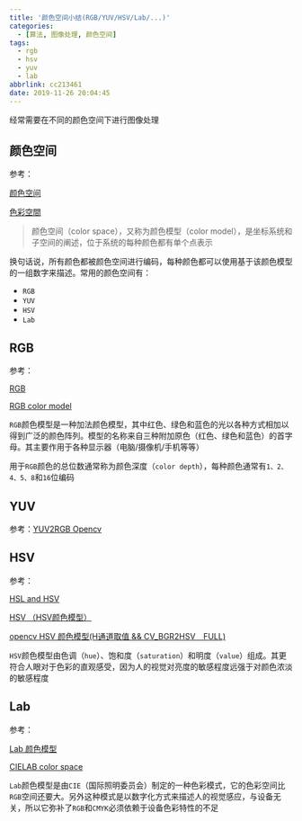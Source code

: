 ```yaml
---
title: '颜色空间小结(RGB/YUV/HSV/Lab/...)'
categories:
  - [算法, 图像处理, 颜色空间]
tags:
  - rgb
  - hsv
  - yuv
  - lab
abbrlink: cc213461
date: 2019-11-26 20:04:45
---
```


经常需要在不同的颜色空间下进行图像处理

## 颜色空间

参考：

[颜色空间](https://baike.baidu.com/item/%E9%A2%9C%E8%89%B2%E7%A9%BA%E9%97%B4)

[色彩空間](https://zh.wikipedia.org/wiki/%E8%89%B2%E5%BD%A9%E7%A9%BA%E9%96%93)

>颜色空间（color space），又称为颜色模型（color model），是坐标系统和子空间的阐述，位于系统的每种颜色都有单个点表示

换句话说，所有颜色都被颜色空间进行编码，每种颜色都可以使用基于该颜色模型的一组数字来描述。常用的颜色空间有：

* `RGB`
* `YUV`
* `HSV`
* `Lab`

## RGB

参考：

[RGB](https://baike.baidu.com/item/RGB)

[RGB color model](https://en.wikipedia.org/wiki/RGB_color_model#Color_depth)

`RGB`颜色模型是一种加法颜色模型，其中红色、绿色和蓝色的光以各种方式相加以得到广泛的颜色阵列。模型的名称来自三种附加原色（红色、绿色和蓝色）的首字母。其主要作用于各种显示器（电脑/摄像机/手机等等）

用于`RGB`颜色的总位数通常称为颜色深度（`color depth`），每种颜色通常有`1、2、4、5、8`和`16`位编码

## YUV

参考：[YUV2RGB Opencv](https://blog.csdn.net/u012005313/article/details/70304922)

## HSV

参考：

[HSL and HSV](https://en.wikipedia.org/wiki/HSL_and_HSV)

[HSV （HSV颜色模型）](https://baike.baidu.com/item/HSV/547122)

[opencv HSV 颜色模型(H通道取值 && CV_BGR2HSV＿FULL)](https://blog.csdn.net/u012005313/article/details/46678883)

`HSV`颜色模型由色调（`hue`）、饱和度（`saturation`）和明度（`value`）组成。其更符合人眼对于色彩的直观感受，因为人的视觉对亮度的敏感程度远强于对颜色浓淡的敏感程度

## Lab

参考：

[Lab 颜色模型](https://baike.baidu.com/item/%E9%A2%9C%E8%89%B2%E6%A8%A1%E5%9E%8B/7558583?fromtitle=Lab&fromid=1514615)

[CIELAB color space](https://en.wikipedia.org/wiki/CIELAB_color_space)

`Lab`颜色模型是由`CIE`（国际照明委员会）制定的一种色彩模式，它的色彩空间比`RGB`空间还要大。另外这种模式是以数字化方式来描述人的视觉感应，与设备无关，所以它弥补了`RGB`和`CMYK`必须依赖于设备色彩特性的不足